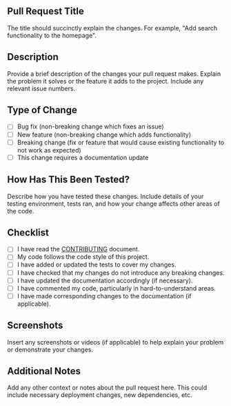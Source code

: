 ## Pull Request Title
The title should succinctly explain the changes. For example, "Add search functionality to the homepage".

## Description
Provide a brief description of the changes your pull request makes. Explain the problem it solves or the feature it adds to the project. Include any relevant issue numbers.

## Type of Change
- [ ] Bug fix (non-breaking change which fixes an issue)
- [ ] New feature (non-breaking change which adds functionality)
- [ ] Breaking change (fix or feature that would cause existing functionality to not work as expected)
- [ ] This change requires a documentation update

## How Has This Been Tested?
Describe how you have tested these changes. Include details of your testing environment, tests ran, and how your change affects other areas of the code.

## Checklist
- [ ] I have read the [CONTRIBUTING](LINK_TO_CONTRIBUTING.MD) document.
- [ ] My code follows the code style of this project.
- [ ] I have added or updated the tests to cover my changes.
- [ ] I have checked that my changes do not introduce any breaking changes.
- [ ] I have updated the documentation accordingly (if necessary).
- [ ] I have commented my code, particularly in hard-to-understand areas.
- [ ] I have made corresponding changes to the documentation (if applicable).

## Screenshots
Insert any screenshots or videos (if applicable) to help explain your problem or demonstrate your changes.

## Additional Notes
Add any other context or notes about the pull request here. This could include necessary deployment changes, new dependencies, etc.

